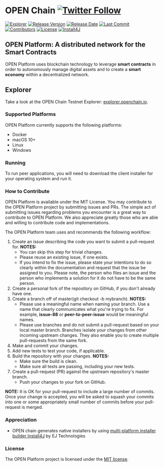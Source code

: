 # OPEN Chain [![Twitter Follow](https://img.shields.io/twitter/follow/openplatformico.svg?style=social&label=Follow)](https://twitter.com/openplatformico)


[![Explorer](https://img.shields.io/badge/open%20chain-explorer-007EC6.svg?style=flat-square)](http://explorer.openfuture.io)
[![Release Version](https://img.shields.io/github/release/OpenFuturePlatform/open-chain/all.svg?style=flat-square)](https://github.com/OpenFuturePlatform/open-chain/releases)
[![Release Date](https://img.shields.io/github/release-date-pre/OpenFuturePlatform/open-chain.svg?style=flat-square&colorB=007EC6)](https://github.com/OpenFuturePlatform/open-chain/releases)
[![Last Commit](https://img.shields.io/github/last-commit/OpenFuturePlatform/open-chain.svg?style=flat-square&colorB=007EC6)](https://github.com/OpenFuturePlatform/open-chain/commits)
[![Contributors](https://img.shields.io/github/contributors/OpenFuturePlatform/open-chain.svg?style=flat-square&colorB=007EC6)](https://github.com/OpenFuturePlatform/open-chain/contributors)
[![License](https://img.shields.io/github/license/OpenFuturePlatform/open-chain.svg?style=flat-square)](./LICENSE.txt)
[![Install4J](https://www.ej-technologies.com/images/product_banners/install4j_small.png)](https://www.ej-technologies.com/products/install4j/overview.html)


## OPEN Platform: A distributed network for the Smart Contracts

OPEN Platform uses blockchain technology to leverage **smart contracts** in order to autonomously manage digital assets and to create a **smart economy** within a decentralized network.

## Explorer

Take a look at the OPEN Chain Testnet Explorer: [explorer.openchain.io](http://explorer.openchain.io).

### Supported Platforms

OPEN Platform currently supports the following platforms:

* Docker
* macOS 10+
* Linux
* Windows

### Running

To run peer applications, you will need to download the client installer for your operating system and run it.

### How to Contribute

OPEN Platform is available under the MIT License. You may contribute to the OPEN Platform project by submitting issues and PRs. The simple act of submitting issues regarding problems you encounter is a great way to contribute to OPEN Platform. We also appreciate greatly those who are able and willing to contribute code and implementations.

The OPEN Platform team uses and recommends the following workflow:

1. Create an issue describing the code you want to submit a pull-request for.
    **NOTES:**
    * You can skip this step for trivial changes.
    * Please reuse an existing issue, if one exists.
    * If you intend to fix the issue, please state your intentions to do so clearly within the documentation and request that the issue be assigned to you.  Please note, the person who files an issue and the person who implements a solution for it do not have to be the same person.
2. Create a personal fork of the repository on GitHub, if you don't
already have one.
3. Create a branch off of master(git checkout -b mybranch).
    **NOTES:**
    * Please use a meaningful name when naming your branch. Use a name that clearly communicates what you're trying to fix.  For example, **issue-88** or **peer-to-peer-issue** would be meaningful names.
    * Please use branches and do not submit a pull-request based on your local master branch.  Branches isolate your changes from other incoming upstream changes. They also enable you to create multiple pull-requests from the same fork.
4. Make and commit your changes.
5. Add new tests to test your code, if applicable.
6. Build the repository with your changes.
    **NOTES:**
    * Make sure the build is clean.
    * Make sure all tests are passing, including your new tests.
7. Create a pull-request (PR) against the upstream repository's master branch.
    * Push your changes to your fork on GitHub.

**NOTE:** It is OK for your pull-request to include a large number of commits. Once your change is accepted, you will be asked to squash your commits into one or some appropriately small number of commits before your pull-request is merged.

### Appreciation

* OPEN chain generates native installers by using [multi-platform installer builder Install4J](https://www.ej-technologies.com/products/install4j/overview.html) by EJ Technologies

### License

The OPEN Platform project is licensed under the [MIT license](./LICENSE.txt).
